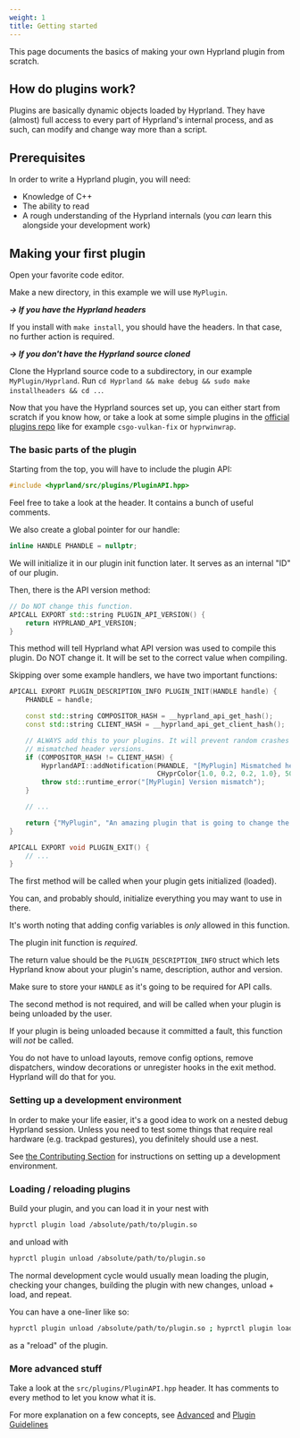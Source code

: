 ```yaml
---
weight: 1
title: Getting started
---
```


This page documents the basics of making your own Hyprland plugin from scratch.

## How do plugins work?

Plugins are basically dynamic objects loaded by Hyprland. They have (almost)
full access to every part of Hyprland's internal process, and as such, can
modify and change way more than a script.

## Prerequisites

In order to write a Hyprland plugin, you will need:

- Knowledge of C++
- The ability to read
- A rough understanding of the Hyprland internals (you _can_ learn this
  alongside your development work)

## Making your first plugin

Open your favorite code editor.

Make a new directory, in this example we will use `MyPlugin`.

_**→ If you have the Hyprland headers**_

If you install with `make install`, you should have the headers. In that case,
no further action is required.

_**→ If you don't have the Hyprland source cloned**_

Clone the Hyprland source code to a subdirectory, in our example
`MyPlugin/Hyprland`. Run
`cd Hyprland && make debug && sudo make installheaders && cd ..`.

Now that you have the Hyprland sources set up, you can either start from scratch
if you know how, or take a look at some simple plugins in the
[official plugins repo](https://github.com/hyprwm/hyprland-plugins) like for
example `csgo-vulkan-fix` or `hyprwinwrap`.

### The basic parts of the plugin

Starting from the top, you will have to include the plugin API:

```cpp
#include <hyprland/src/plugins/PluginAPI.hpp>
```

Feel free to take a look at the header. It contains a bunch of useful comments.

We also create a global pointer for our handle:

```cpp
inline HANDLE PHANDLE = nullptr;
```

We will initialize it in our plugin init function later. It serves as an
internal "ID" of our plugin.

Then, there is the API version method:

```cpp
// Do NOT change this function.
APICALL EXPORT std::string PLUGIN_API_VERSION() {
    return HYPRLAND_API_VERSION;
}
```

This method will tell Hyprland what API version was used to compile this plugin.
Do NOT change it. It will be set to the correct value when compiling.

Skipping over some example handlers, we have two important functions:

```cpp
APICALL EXPORT PLUGIN_DESCRIPTION_INFO PLUGIN_INIT(HANDLE handle) {
    PHANDLE = handle;

    const std::string COMPOSITOR_HASH = __hyprland_api_get_hash();
    const std::string CLIENT_HASH = __hyprland_api_get_client_hash();

    // ALWAYS add this to your plugins. It will prevent random crashes coming from
    // mismatched header versions.
    if (COMPOSITOR_HASH != CLIENT_HASH) {
        HyprlandAPI::addNotification(PHANDLE, "[MyPlugin] Mismatched headers! Can't proceed.",
                                     CHyprColor{1.0, 0.2, 0.2, 1.0}, 5000);
        throw std::runtime_error("[MyPlugin] Version mismatch");
    }

    // ...

    return {"MyPlugin", "An amazing plugin that is going to change the world!", "Me", "1.0"};
}

APICALL EXPORT void PLUGIN_EXIT() {
    // ...
}
```

The first method will be called when your plugin gets initialized (loaded).

You can, and probably should, initialize everything you may want to use in
there.

It's worth noting that adding config variables is _only_ allowed in this
function.

The plugin init function is _required_.

The return value should be the `PLUGIN_DESCRIPTION_INFO` struct which lets
Hyprland know about your plugin's name, description, author and version.

Make sure to store your `HANDLE` as it's going to be required for API calls.

The second method is not required, and will be called when your plugin is being
unloaded by the user.

If your plugin is being unloaded because it committed a fault, this function
will _not_ be called.

You do not have to unload layouts, remove config options, remove dispatchers,
window decorations or unregister hooks in the exit method. Hyprland will do that
for you.

### Setting up a development environment

In order to make your life easier, it's a good idea to work on a nested debug
Hyprland session. Unless you need to test some things that require real hardware
(e.g. trackpad gestures), you definitely should use a nest.

See
[the Contributing Section](../../../Contributing-and-Debugging/#development-environment)
for instructions on setting up a development environment.

### Loading / reloading plugins

Build your plugin, and you can load it in your nest with
```sh
hyprctl plugin load /absolute/path/to/plugin.so
```
and unload with
```sh
hyprctl plugin unload /absolute/path/to/plugin.so
```

The normal development cycle would usually mean loading the plugin, checking your changes,
building the plugin with new changes, unload + load, and repeat.

You can have a one-liner like so:
```sh
hyprctl plugin unload /absolute/path/to/plugin.so ; hyprctl plugin load /absolute/path/to/plugin.so
```
as a "reload" of the plugin.

### More advanced stuff

Take a look at the `src/plugins/PluginAPI.hpp` header. It has comments to every
method to let you know what it is.

For more explanation on a few concepts, see [Advanced](../Advanced) and
[Plugin Guidelines](../Plugin-Guidelines)
